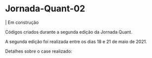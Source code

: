 # Jornada-Quant-02

| Em construção

Códigos criados durante a segunda edição da Jornada Quant.

A segunda edição foi realizada entre os dias 18 e 21 de maio de 2021.

Detalhes sobre o case realizado:
